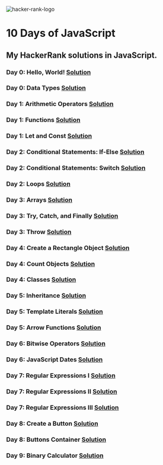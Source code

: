 ![hacker-rank-logo](https://user-images.githubusercontent.com/120499369/224381982-28be7722-b508-48b2-85a8-7e1eb2cffebc.png)
# 10 Days of JavaScript
## My HackerRank solutions in JavaScript.
### Day 0: Hello, World! [Solution](https://github.com/dilarauluturhan/HackerRank-Solutions/blob/master/Day-0/helloWorld.js)
### Day 0: Data Types [Solution](https://github.com/dilarauluturhan/HackerRank-Solutions/blob/master/Day-0/dataTypes.js)
### Day 1: Arithmetic Operators [Solution](https://github.com/dilarauluturhan/HackerRank-Solutions/blob/master/Day-1/arithmeticOperators.js)
### Day 1: Functions [Solution](https://github.com/dilarauluturhan/HackerRank-Solutions/blob/master/Day-1/functions.js)
### Day 1: Let and Const [Solution](https://github.com/dilarauluturhan/HackerRank-Solutions/blob/master/Day-1/letAndConst.js)
### Day 2: Conditional Statements: If-Else [Solution](https://github.com/dilarauluturhan/HackerRank-Solutions/blob/master/Day-2/if-else.js)
### Day 2: Conditional Statements: Switch [Solution](https://github.com/dilarauluturhan/HackerRank-Solutions/blob/master/Day-2/switch.js)
### Day 2: Loops [Solution](https://github.com/dilarauluturhan/HackerRank-Solutions/blob/master/Day-2/loops.js)
### Day 3: Arrays [Solution](https://github.com/dilarauluturhan/HackerRank-Solutions/blob/master/Day-3/arrays.js)
### Day 3: Try, Catch, and Finally [Solution](https://github.com/dilarauluturhan/HackerRank-Solutions/blob/master/Day-3/try-catch.js)
### Day 3: Throw [Solution](https://github.com/dilarauluturhan/HackerRank-Solutions/blob/master/Day-3/throw.js)
### Day 4: Create a Rectangle Object [Solution](https://github.com/dilarauluturhan/HackerRank-Solutions/blob/master/Day-4/rectangle-object.js)
### Day 4: Count Objects [Solution](https://github.com/dilarauluturhan/HackerRank-Solutions/blob/master/Day-4/count-objects.js)
### Day 4: Classes [Solution](https://github.com/dilarauluturhan/HackerRank-Solutions/blob/master/Day-4/classes.js)
### Day 5: Inheritance [Solution]()
### Day 5: Template Literals [Solution]()
### Day 5: Arrow Functions [Solution]()
### Day 6: Bitwise Operators [Solution]()
### Day 6: JavaScript Dates [Solution]()
### Day 7: Regular Expressions I [Solution]()
### Day 7: Regular Expressions II [Solution]()
### Day 7: Regular Expressions III [Solution]()
### Day 8: Create a Button [Solution]()
### Day 8: Buttons Container [Solution]()
### Day 9: Binary Calculator [Solution]()
